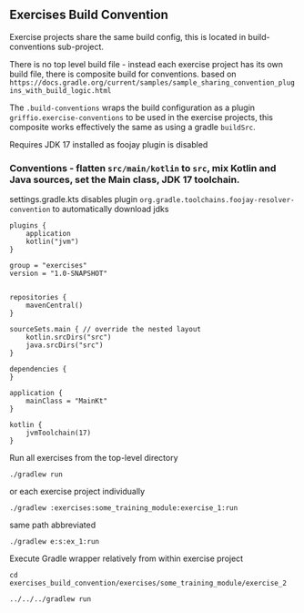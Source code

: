 ## Exercises Build Convention

Exercise projects share the same build config, this is located in build-conventions sub-project.

There is no top level build file - instead each exercise project has its own build file, there is composite build for conventions.
based on `https://docs.gradle.org/current/samples/sample_sharing_convention_plugins_with_build_logic.html`

The `.build-conventions` wraps the build configuration as a plugin `griffio.exercise-conventions` to be used in the exercise projects,
this composite  works effectively the same as using a gradle `buildSrc`.

Requires JDK 17 installed as foojay plugin is disabled

### Conventions - flatten `src/main/kotlin` to `src`, mix Kotlin and Java sources, set the Main class, JDK 17 toolchain.

settings.gradle.kts disables plugin `org.gradle.toolchains.foojay-resolver-convention` to automatically download jdks

```
plugins {
    application
    kotlin("jvm")
}

group = "exercises"
version = "1.0-SNAPSHOT"


repositories {
    mavenCentral()
}

sourceSets.main { // override the nested layout
    kotlin.srcDirs("src")
    java.srcDirs("src")
}

dependencies {
}

application {
    mainClass = "MainKt"
}

kotlin {
    jvmToolchain(17)
}

```

Run all exercises from the top-level directory

```
./gradlew run
```

or each exercise project individually

```
./gradlew :exercises:some_training_module:exercise_1:run
```

same path abbreviated

```
./gradlew e:s:ex_1:run
```

Execute Gradle wrapper relatively from within exercise project

```
cd exercises_build_convention/exercises/some_training_module/exercise_2

../../../gradlew run
```
